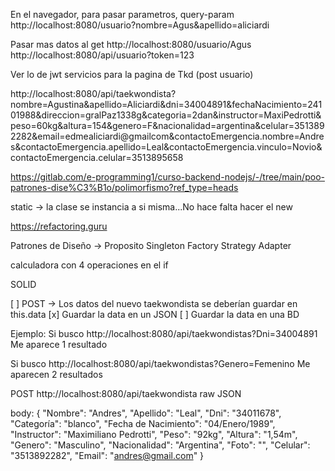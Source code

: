 En el navegador, para pasar parametros, query-param
http://localhost:8080/usuario?nombre=Agus&apellido=aliciardi

Pasar mas datos al get
http://localhost:8080/usuario/Agus
http://localhost:8080/api/usuario?token=123

Ver lo de jwt
servicios para la pagina de Tkd (post usuario)

http://localhost:8080/api/taekwondista?nombre=Agustina&apellido=Aliciardi&dni=34004891&fechaNacimiento=24101988&direccion=gralPaz1338g&categoria=2dan&instructor=MaxiPedrotti&peso=60kg&altura=154&genero=F&nacionalidad=argentina&celular=3513892282&email=edmealiciardi@gmailcom&contactoEmergencia.nombre=Andres&contactoEmergencia.apellido=Leal&contactoEmergencia.vinculo=Novio&contactoEmergencia.celular=3513895658

https://gitlab.com/e-programming1/curso-backend-nodejs/-/tree/main/poo-patrones-dise%C3%B1o/polimorfismo?ref_type=heads

static -> la clase se instancia a si misma...No hace falta hacer el new

https://refactoring.guru

Patrones de Diseño -> Proposito
Singleton
Factory
Strategy
Adapter

calculadora con 4 operaciones en el if

SOLID

[ ] POST -> Los datos del nuevo taekwondista se deberían guardar en this.data
[x] Guardar la data en un JSON
[ ] Guardar la data en una BD

Ejemplo:
Si busco
http://localhost:8080/api/taekwondistas?Dni=34004891
Me aparece 1 resultado

Si busco
http://localhost:8080/api/taekwondistas?Genero=Femenino
Me aparecen 2 resultados

POST
http://localhost:8080/api/taekwondista
raw JSON

body:
{
"Nombre": "Andres",
"Apellido": "Leal",
"Dni": "34011678",
"Categoría": "blanco",
"Fecha de Nacimiento": "04/Enero/1989",
"Instructor": "Maximiliano Pedrotti",
"Peso": "92kg",
"Altura": "1,54m",
"Genero": "Masculino",
"Nacionalidad": "Argentina",
"Foto": "",
"Celular": "3513892282",
"Email": "andres@gmail.com"
}
